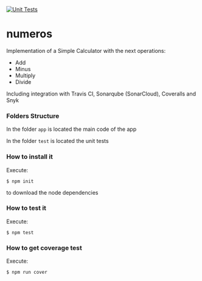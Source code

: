[![Unit Tests](https://github.com/diegobotia/numeros/actions/workflows/testing.yml/badge.svg?branch=main)](https://github.com/diegobotia/numeros/actions/workflows/testing.yml)


# numeros


Implementation of a Simple Calculator with the next operations:

* Add
* Minus
* Multiply
* Divide

Including integration with Travis CI, Sonarqube (SonarCloud), Coveralls and Snyk

### Folders Structure

In the folder `app` is located the main code of the app

In the folder `test` is located the unit tests

### How to install it

Execute:

```shell
$ npm init
```
to download the node dependencies

### How to test it

Execute:

```shell
$ npm test
```

### How to get coverage test

Execute:

```shell
$ npm run cover
```


